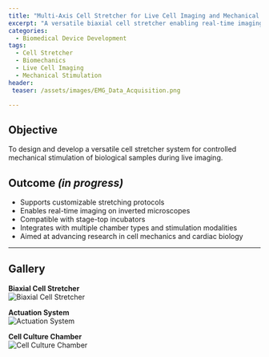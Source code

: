 ```yaml
---
title: "Multi-Axis Cell Stretcher for Live Cell Imaging and Mechanical Stimulation"
excerpt: "A versatile biaxial cell stretcher enabling real-time imaging and controlled mechanical stimulation of biological samples."
categories:
  - Biomedical Device Development
tags:
  - Cell Stretcher
  - Biomechanics
  - Live Cell Imaging
  - Mechanical Stimulation
header:
 teaser: /assets/images/EMG_Data_Acquisition.png

---
```


## Objective  
To design and develop a versatile cell stretcher system for controlled mechanical stimulation of biological samples during live imaging.  

## Outcome *(in progress)*  
- Supports customizable stretching protocols  
- Enables real-time imaging on inverted microscopes  
- Compatible with stage-top incubators  
- Integrates with multiple chamber types and stimulation modalities  
- Aimed at advancing research in cell mechanics and cardiac biology  

---

## Gallery  

**Biaxial Cell Stretcher**  
![Biaxial Cell Stretcher](/assets/images/cell-stretcher/biaxial.png)  

**Actuation System**  
![Actuation System](/assets/images/cell-stretcher/actuators.png)  

**Cell Culture Chamber**  
![Cell Culture Chamber](/assets/images/cell-stretcher/chamber.png)  

